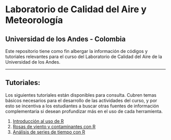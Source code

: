 # Laboratorio de Calidad del Aire y Meteorología
## Universidad de los Andes  - Colombia

Este repositorio tiene como fin albergar la información de códigos y tutoriales relevantes para el curso del Laboratorio de Calidad del Aire de la Universidad de los Andes.

---

## Tutoriales:
Los siguientes tutoriales están disponibles para consulta. Cubren temas básicos necesarios para el desarrollo de las actividades del curso, y por esto se incentiva a los estudiantes a buscar otras fuentes de información complementaria si desean profundizar más en el uso de cada herramienta.

1. [Introducción al uso de R](Tutoriales/introduccion_uso_R.md)
2. [Rosas de viento y contaminantes con R](Tutoriales/rosas_viento_contaminantes.md)
3. [Análisis de series de tiempo con R](Tutoriales/series_tiempo.md)